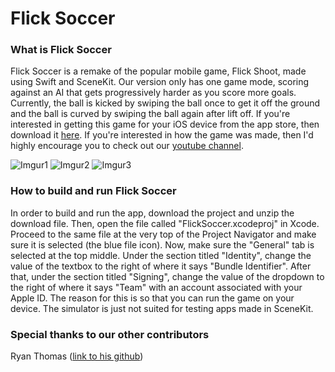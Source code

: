 # Flick Soccer
### What is Flick Soccer
Flick Soccer is a remake of the popular mobile game, Flick Shoot, made using Swift and SceneKit. Our version only has one game mode, scoring against an AI that gets progressively harder as you score more goals. Currently, the ball is kicked by swiping the ball once to get it off the ground and the ball is curved by swiping the ball again after lift off. If you're interested in getting this game for your iOS device from the app store, then download it [here](https://itunes.apple.com/us/app/swipe-soccer/id1462961406). If you're interested in how the game was made, then I'd highly encourage you to check out our [youtube channel](https://youtu.be/kjEC1U_MmPg). 

![Imgur1](https://i.imgur.com/kkyrJ04m.png)
![Imgur2](https://i.imgur.com/CkJ9nUPm.png)
![Imgur3](https://i.imgur.com/sSd6HkQm.png)

### How to build and run Flick Soccer
In order to build and run the app, download the project and unzip the download file. Then, open the file called "FlickSoccer.xcodeproj" in Xcode. Proceed to the same file at the very top of the Project Navigator and make sure it is selected (the blue file icon). Now, make sure the "General" tab is selected at the top middle. Under the section titled "Identity", change the value of the textbox to the right of where it says "Bundle Identifier". After that, under the section titled "Signing", change the value of the dropdown to the right of where it says "Team" with an account associated with your Apple ID. The reason for this is so that you can run the game on your device. The simulator is just not suited for testing apps made in SceneKit.

### Special thanks to our other contributors
Ryan Thomas ([link to his github](https://github.com/rthomas24))
